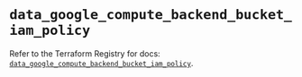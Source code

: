 # `data_google_compute_backend_bucket_iam_policy`

Refer to the Terraform Registry for docs: [`data_google_compute_backend_bucket_iam_policy`](https://registry.terraform.io/providers/hashicorp/google-beta/5.27.0/docs/data-sources/google_compute_backend_bucket_iam_policy).
